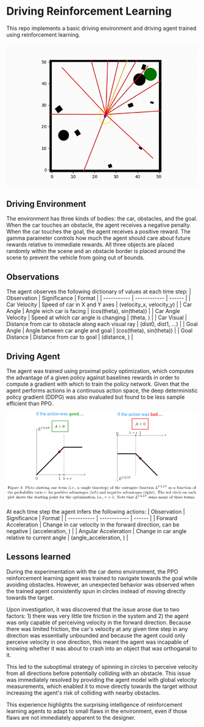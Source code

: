 # Driving Reinforcement Learning #
This repo implements a basic driving environment and driving agent trained using reinforcement learning.
<p align="center">
<img src="assets/obstacle_avoidance.gif" alt="Obstacle Avoidance"/>
</p>


## Driving Environment ##
The environment has three kinds of bodies: the car, obstacles, and the goal. When the car touches an obstacle, the agent receives a negative penalty. When the car touches the goal, the agent receives a positive reward. The gamma parameter controls how much the agent should care about future rewards relative to immediate rewards.  All three objects are placed randomly within the scene and an obstacle border is placed around the scene to prevent the vehicle from going out of bounds.


## Observations ##
The agent observes the following dictionary of values at each time step:
| Observation | Significance | Format |
| ----------- | ------------ | ------ |
| Car Velocity | Speed of car in X and Y axes | (velocity_x, velocity_y) |
| Car Angle | Angle wich car is facing | (cos(theta), sin(theta)) |
| Car Angle Velocity | Speed at which car angle is changing | (theta, ) |
| Car Visual | Distance from car to obstacle along each visual ray | (dist0, dist1, ...) |
| Goal Angle | Angle between car angle and goal | (cos(theta), sin(theta)) |
| Goal Distance | Distance from car to goal | (distance, ) |

## Driving Agent ##
The agent was trained using proximal policy optimization, which computes the advantage of a given policy against baselines rewards in order to compute a gradient with which to train the policy network. Given that the agent performs actions in a continuous action space, the deep deterministic policy gradient (DDPG) was also evaluated but found to be less sample efficient than PPO. 

<p align="center">
<img src="assets/ppo.png" alt="Proximal Policy Optimization"/>
</p>

At each time step the agent infers the following actions:
| Observation | Significance | Format |
| ----------- | ------------ | ------ |
| Forward Acceleration | Change in car velocity in the forward direction, can be negative | (acceleration, ) |
| Angular Acceleration | Change in car angle relative to current angle | (angle_acceleration, ) |


## Lessons learned ##
During the experimentation with the car demo environment, the PPO reinforcement learning agent was trained to navigate towards the goal while avoiding obstacles. However, an unexpected behavior was observed when the trained agent consistently spun in circles instead of moving directly towards the target.

Upon investigation, it was discovered that the issue arose due to two factors: 1) there was very little tire friction in the system and 2) the agent was only capable of perceiving velocity in the forward direction. Because there was limited friction, the car's velocity at any given time step in any direction was essentially unbounded and because the agent could only perceive velocity in one direction, this meant the agent was incapable of knowing whether it was about to crash into an object that was orthoganal to it.

This led to the suboptimal strategy of spinning in circles to perceive velocity from all directions before potentially colliding with an obstacle. This issue was immediately resolved by providing the agent model with global velocity measurements, which enabled it to move directly towards the target without increasing the agent's risk of colliding with nearby obstacles. 

This experience highlights the surprising intelligence of reinforcement learning agents to adapt to small flaws in the environment, even if those flaws are not immediately apparent to the designer.
